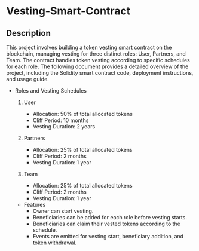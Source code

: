 
# Vesting-Smart-Contract

## Description
This project involves building a token vesting smart contract on the blockchain, managing vesting for three distinct roles: User, Partners, and Team. The contract handles token vesting according to specific schedules for each role. The following document provides a detailed overview of the project, including the Solidity smart contract code, deployment instructions, and usage guide.



 * Roles and Vesting Schedules
     1. User
        - Allocation: 50% of total allocated tokens
        - Cliff Period: 10 months
        - Vesting Duration: 2 years
     
     2. Partners
        - Allocation: 25% of total allocated tokens
        - Cliff Period: 2 months
        - Vesting Duration: 1 year

      3. Team
         - Allocation: 25% of total allocated tokens
         - Cliff Period: 2 months
         - Vesting Duration: 1 year

   * Features
       - Owner can start vesting.
       - Beneficiaries can be added for each role before vesting starts.
       - Beneficiaries can claim their vested tokens according to the schedule.
       - Events are emitted for vesting start, beneficiary addition, and token withdrawal.











